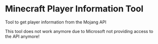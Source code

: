 # Minecraft Player Information Tool

Tool to get player information from the Mojang API

This tool does not work anymore due to Microsoft not providing access to the API anymore!
